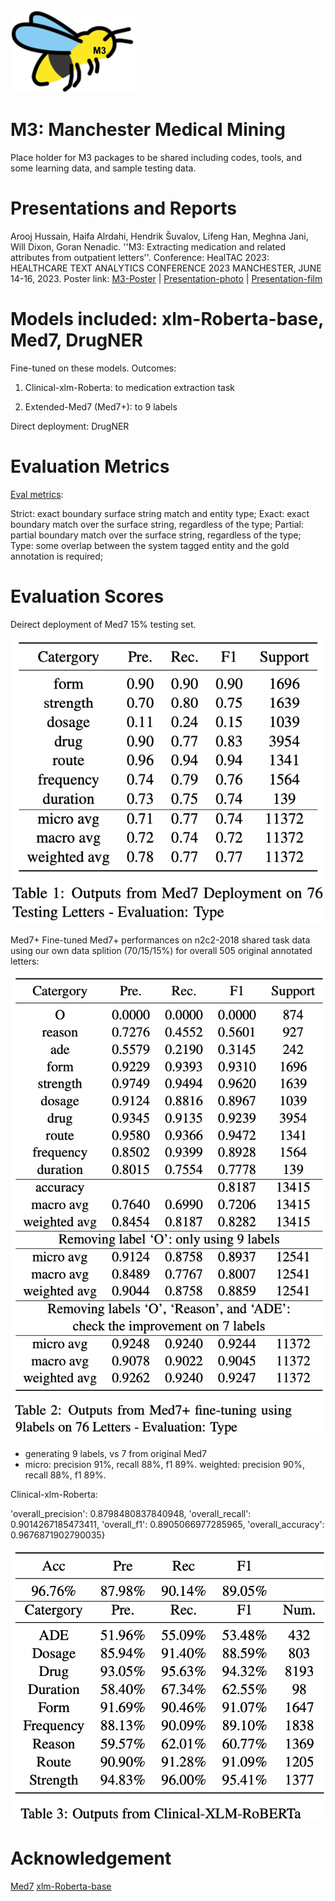 <img src="https://github.com/HECTA-UoM/M3/blob/main/M3_logo.png" width=200>

# M3: Manchester Medical Mining

Place holder for M3 packages to be shared including codes, tools, and some learning data, and sample testing data.

# Presentations and Reports
Arooj Hussain, Haifa Alrdahi, Hendrik Šuvalov, Lifeng Han, Meghna Jani, Will Dixon, Goran Nenadic.
''M3: Extracting medication and related attributes from outpatient letters''. Conference: HealTAC 2023: HEALTHCARE TEXT ANALYTICS CONFERENCE 2023 MANCHESTER, JUNE 14-16, 2023.
Poster link: 
[M3-Poster](https://www.researchgate.net/publication/371696214_M3_Extracting_medication_and_related_attributes_from_outpatient_letters)
| [Presentation-photo](https://drive.google.com/file/d/1BE74mrRNCeT77IVMRveJHcv3QpZSfMVM/view?usp=sharing) | [Presentation-film](https://drive.google.com/file/d/1eWsemaMpbARxbmEAh7rpPltN9oNeTTzt/view?usp=sharing)
 
# Models included: xlm-Roberta-base, Med7, DrugNER

Fine-tuned on these models. Outcomes:

1) Clinical-xlm-Roberta: to medication extraction task

2) Extended-Med7 (Med7+): to 9 labels

Direct deployment: DrugNER

# Evaluation Metrics

[Eval metrics](https://www.davidsbatista.net/blog/2018/05/09/Named_Entity_Evaluation/#:~:text=When%20you%20train%20a%20NER,a%20full%20named%2Dentity%20level.):

Strict: exact boundary surface string match and entity type;
Exact: exact boundary match over the surface string, regardless of the type;
Partial: partial boundary match over the surface string, regardless of the type;
Type: some overlap between the system tagged entity and the gold annotation is required;

# Evaluation Scores



Deirect deployment of Med7 15% testing set. 

<img src="https://github.com/HECTA-UoM/M3/blob/main/Med7_deploy.png" width=700>


Med7+
Fine-tuned Med7+ performances on n2c2-2018 shared task data using our own data splition (70/15/15%) for overall 505 original annotated letters:

<img src="https://github.com/HECTA-UoM/M3/blob/main/Med7_plusV2.png" width=700>


- generating 9 labels, vs 7 from original Med7
- micro: precision 91%, recall 88%, f1 89%. weighted: precision 90%, recall 88%, f1 89%.

  

Clinical-xlm-Roberta:

'overall_precision': 0.8798480837840948,
 'overall_recall': 0.9014267185473411,
 'overall_f1': 0.8905066977285965,
 'overall_accuracy': 0.9676871902790035}

<img src="https://github.com/HECTA-UoM/M3/blob/main/clinical-xlm-r.png" width=700>



# Acknowledgement 
[Med7](https://github.com/kormilitzin/med7)
[xlm-Roberta-base](https://huggingface.co/xlm-roberta-base)


